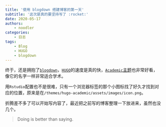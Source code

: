 ```yaml
---
title: '使用 blogdown 搭建博客的第一天'
subtitle: '这次是真的要坚持写了 :rocket:'
date: 2020-05-17
authors:
    - noodler
categories:
    - 日志
tags:
    - Blog
    - HUGO
    - blogdown
---
```


终于，还是拥抱了[`blogdown`](https://github.com/rstudio/blogdown)，[`HUGO`](https://gohugo.io)的速度是真的快，[`Academic`主题](https://sourcethemes.com/academic/)也非常好看，像它的名字一样非常适合学术。

用`Rstudio`配置也不是很难，只有一个浏览器标签的那个小图标找了好久才找到对应的位置，原来是在`/themes/hugo-academic/assets/images/icon.png`。

折腾差不多了可以开始写内容了，最近把之前写的博客整理一下放进来，虽然也没几个。

> Doing is better than saying.

